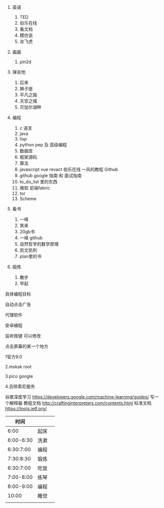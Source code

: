 1. 英语

   1. TED
   2. 伯乐在线
   3. 看文档
   4. 模仿说
   5. 龙飞虎

2. 画画

   1. pin2d 

3. 弹吉他

   1. 后来
   2. 狮子座
   3. 平凡之路
   4. 天空之城
   5. 贝加尔湖畔

4. 编程

   1. c 语言
   2. java
   3. lisp
   4. python pep 及 高级编程
   5. 数据库 
   6. 框架源码
   7. 算法
   8. javascript vue revact 伯乐在线 一风的教程 Github
   9. github google 指南 和 面试指南
   10. to_do_list 里的东西
   11. 微软 前端fabric
   12. tor
   13. Scheme

5. 看书

   1. 一峰
   2. 笑来
   3. 20gb书
   4. 一峰 github
   5. 自然哲学的数学原理
   6. 凯文凯利
   7. plan里的书

6. 锻炼

   1. 散步
   2. 早起



具体编程目标

自动点击广告

代理软件

安卓编程

监听按键 可以修改

点击屏幕的某一个地方



1官方9.0

2.msksk root

3.pico google

4.去除索尼服务

谷歌深度学习 https://developers.google.com/machine-learning/guides/
写一个解释器 教程文档 http://craftinginterpreters.com/contents.html
标准文档 https://tools.ietf.org/

| 时间      |      |      |
| --------- | ---- | ---- |
| 6:00      | 起床 |      |
| 6:00-6:30 | 洗漱 |      |
| 6:30:7:00 | 编程 |      |
| 7:30:8:30 | 锻炼 |      |
| 6:30:7:00 | 吃饭 |      |
| 7:00-8:00 | 练琴 |      |
| 8:00-9:00 | 编程 |      |
| 10:00     | 睡觉 |      |
|           |      |      |



